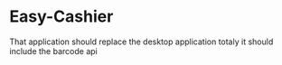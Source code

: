 # Easy-Cashier

That application should replace the desktop application totaly
it should include the barcode api

